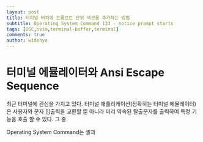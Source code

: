 ```yaml
---
layout: post
title: 터미널 버퍼에 프롬프트 단위 섹션을 추가하는 방법
subtitle: Operating System Command 133 - notice prompt starts
tags: [OSC,nvim,terminal-buffer,terminal]
comments: true
author: widehyo
---
```


# 터미널 에뮬레이터와 Ansi Escape Sequence
최근 터미널에 관심을 가지고 있다. 터미널 애플리케이션(정확히는 터미널 에뮬레이터)은 사용자와 문자 입출력을 교환할 뿐 아니라 미리 약속된 탈출문자를 출력하여 특정 기능을 호출 할 수 있다.
그 중 

Operating System Command는 셸과 
